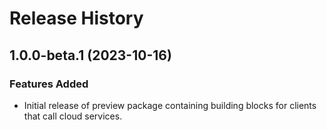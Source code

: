 # Release History

## 1.0.0-beta.1 (2023-10-16)

### Features Added

- Initial release of preview package containing building blocks for clients that call cloud services.